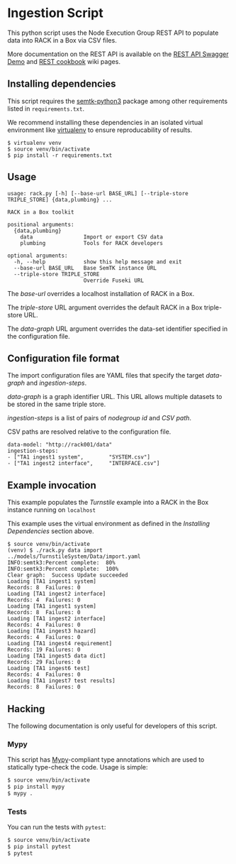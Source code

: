 # Ingestion Script

This python script uses the Node Execution Group REST API
to populate data into RACK in a Box via CSV files.

More documentation on the REST API is available on the
[REST API Swagger Demo](https://github.com/ge-high-assurance/RACK/wiki/REST-API-Swagger-Demo)
and [REST cookbook](https://github.com/ge-semtk/semtk/wiki/REST-cookbook) wiki pages.

## Installing dependencies

This script requires the [semtk-python3](https://github.com/ge-semtk/semtk-python3) package
among other requirements listed in `requirements.txt`.

We recommend installing these dependencies in an isolated virtual environment
like [virtualenv](https://pypi.org/project/virtualenv/) to ensure reproducability
of results.

```
$ virtualenv venv
$ source venv/bin/activate
$ pip install -r requirements.txt
```

## Usage

```
usage: rack.py [-h] [--base-url BASE_URL] [--triple-store TRIPLE_STORE] {data,plumbing} ...

RACK in a Box toolkit

positional arguments:
  {data,plumbing}
    data                Import or export CSV data
    plumbing            Tools for RACK developers

optional arguments:
  -h, --help            show this help message and exit
  --base-url BASE_URL   Base SemTK instance URL
  --triple-store TRIPLE_STORE
                        Override Fuseki URL
```

The *base-url* overrides a localhost installation of RACK in a Box.

The *triple-store* URL argument overrides the default RACK in a Box triple-store URL.

The *data-graph* URL argument overrides the data-set identifier specified in the configuration file.

## Configuration file format

The import configuration files are YAML files that specify the target *data-graph*
and *ingestion-steps*.

*data-graph* is a graph identifier URL. This URL allows multiple datasets to be stored
in the same triple store.

*ingestion-steps* is a list of pairs of *nodegroup id* and *CSV path*.

CSV paths are resolved relative to the configuration file.

```
data-model: "http://rack001/data"
ingestion-steps:
- ["TA1 ingest1 system",        "SYSTEM.csv"]
- ["TA1 ingest2 interface",     "INTERFACE.csv"]
```

## Example invocation

This example populates the *Turnstile* example into a RACK in the Box instance
running on `localhost`

This example uses the virtual environment as defined in the *Installing Dependencies*
section above.

```
$ source venv/bin/activate
(venv) $ ./rack.py data import ../models/TurnstileSystem/Data/import.yaml
INFO:semtk3:Percent complete:  80%
INFO:semtk3:Percent complete:  100%
Clear graph:  Success Update succeeded
Loading [TA1 ingest1 system]
Records: 8	Failures: 0
Loading [TA1 ingest2 interface]
Records: 4	Failures: 0
Loading [TA1 ingest1 system]
Records: 8	Failures: 0
Loading [TA1 ingest2 interface]
Records: 4	Failures: 0
Loading [TA1 ingest3 hazard]
Records: 4	Failures: 0
Loading [TA1 ingest4 requirement]
Records: 19	Failures: 0
Loading [TA1 ingest5 data dict]
Records: 29	Failures: 0
Loading [TA1 ingest6 test]
Records: 4	Failures: 0
Loading [TA1 ingest7 test results]
Records: 8	Failures: 0
```

## Hacking

The following documentation is only useful for developers of this script.

### Mypy

This script has [Mypy](http://mypy-lang.org)-compliant type annotations which
are used to statically type-check the code. Usage is simple:
```bash
$ source venv/bin/activate
$ pip install mypy
$ mypy .
```

### Tests

You can run the tests with `pytest`:
```bash
$ source venv/bin/activate
$ pip install pytest
$ pytest
```
